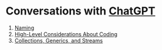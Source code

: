 # Conversations with [ChatGPT](https://chat.openai.com/)

1. [Naming](/?conversations/00-NAMING.md)
2. [High-Level Considerations About Coding](/?conversations/01-HIGH_LEVEL.md)
2. [Collections, Generics, and Streams](/?conversations/02-BEST_ORDERING.md)